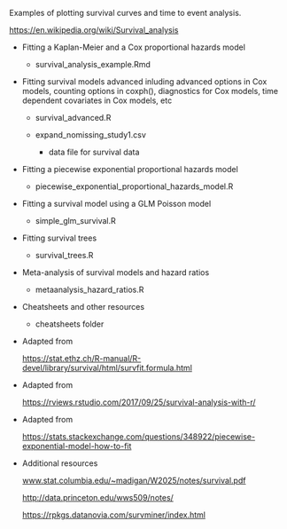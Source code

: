 Examples of plotting survival curves and time to event analysis.

https://en.wikipedia.org/wiki/Survival_analysis


* Fitting a Kaplan-Meier and a Cox proportional hazards model

	* survival_analysis_example.Rmd

* Fitting survival models advanced inluding advanced options in Cox models, counting options in coxph(), diagnostics for Cox models, time dependent covariates in Cox models, etc

	* survival_advanced.R

	* expand_nomissing_study1.csv

		* data file for survival data  

* Fitting a piecewise exponential proportional hazards model

	* piecewise_exponential_proportional_hazards_model.R

* Fitting a survival model using a GLM Poisson model

	* simple_glm_survival.R

* Fitting survival trees

	* survival_trees.R

* Meta-analysis of survival models and hazard ratios

	* metaanalysis_hazard_ratios.R

* Cheatsheets and other resources

	* cheatsheets folder

* Adapted from 


     https://stat.ethz.ch/R-manual/R-devel/library/survival/html/survfit.formula.html


* Adapted from


    https://rviews.rstudio.com/2017/09/25/survival-analysis-with-r/


* Adapted from 


    https://stats.stackexchange.com/questions/348922/piecewise-exponential-model-how-to-fit
 

* Additional resources


    www.stat.columbia.edu/~madigan/W2025/notes/survival.pdf
    
    http://data.princeton.edu/wws509/notes/
    
    https://rpkgs.datanovia.com/survminer/index.html
    

